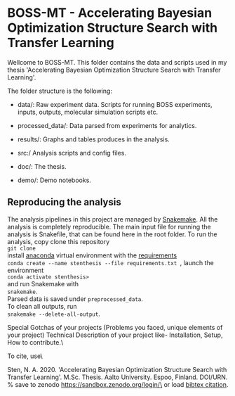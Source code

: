 # BOSS-MT - Accelerating Bayesian Optimization Structure Search with Transfer Learning

Wellcome to BOSS-MT. This folder contains the data and scripts used in my thesis 'Accelerating Bayesian Optimization Structure Search with Transfer Learning'.

The folder structure is the following:

- data/: Raw experiment data. Scripts for running BOSS experiments, inputs, outputs, molecular simulation scripts etc.

- processed_data/: Data parsed from experiments for analytics.

- results/: Graphs and tables produces in the analysis.

- src:/ Analysis scripts and config files.

- doc/: The thesis.

- demo/: Demo notebooks.

## Reproducing the analysis

The analysis pipelines in this project are managed by [Snakemake](https://snakemake.readthedocs.io/en/stable/).
All the analysis is completely reproducible. The main input file for running the analysis is Snakefile, that can be found here in the root folder.
To run the analysis, copy clone this repository\
<code>git clone </code>\
install [anaconda](https://www.anaconda.com) virtual environment with the [requirements](https://github.com/NuuttiSten/BOSS-MT/blob/master/requirements.txt)\
<code>conda create --name stenthesis --file requirements.txt </code>,
launch the environment\
<code>conda activate stenthesis></code>\
and run Snakemake with\
<code>snakemake</code>.\
Parsed data is saved under <code>preprocessed_data</code>.\
To clean all outputs, run\
<code>snakemake --delete-all-output</code>.

Special Gotchas of your projects (Problems you faced, unique elements of your project)
Technical Description of your project like- Installation, Setup, How to contribute.\

To cite, use\

Sten, N. A. 2020. 'Accelerating Bayesian Optimization Structure Search with Transfer Learning'. M.Sc. Thesis. Aalto University. Espoo, Finland. DOI/URN.\
% save to zenodo https://sandbox.zenodo.org/login/\
or load [bibtex citation](https://github.com/NuuttiSten/BOSS-MT/blob/master/sten2020accelerating.bib).
